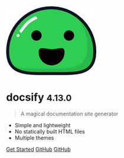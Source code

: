 <!-- markdownlint-disable first-line-h1 -->

![logo](_media/icon.svg)

# docsify <small>4.13.0</small>

> A magical documentation site generator

- Simple and lightweight
- No statically built HTML files
- Multiple themes

[Get Started](#docsify)
[GitHub](https://github.com/docsifyjs/docsify/)
[GitHub](https://github.com/docsifyjs/docsify/)

<!-- ![color](#f0f0f0) -->
<!-- ![](/_media/icon.svg) -->
